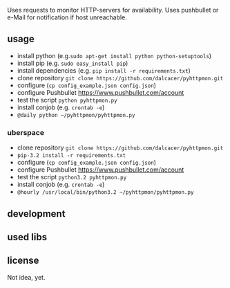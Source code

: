 Uses requests to monitor HTTP-servers for availability. Uses pushbullet or e-Mail for notification if host unreachable.

## usage

* install python (e.g.`sudo apt-get install python python-setuptools`)
* install pip (e.g. `sudo easy_install pip`)
* install dependencies (e.g. `pip install -r requirements.txt`)
* clone repository `git clone https://github.com/dalcacer/pyhttpmon.git`
* configure (`cp config_example.json config.json`)
* configure Pushbullet https://www.pushbullet.com/account
* test the script `python pyhttpmon.py`
* install conjob (e.g. `crontab -e`)
* `@daily python ~/pyhttpmon/pyhttpmon.py`

### uberspace
* clone repository `git clone https://github.com/dalcacer/pyhttpmon.git`
* `pip-3.2 install -r requirements.txt`
* configure (`cp config_example.json config.json`)
* configure Pushbullet https://www.pushbullet.com/account
* test the script `python3.2 pyhttpmon.py `
* install conjob (e.g. `crontab -e`)
* `@hourly /usr/local/bin/python3.2 ~/pyhttpmon/pyhttpmon.py`

## development

## used libs

## license
Not idea, yet.